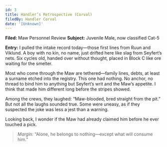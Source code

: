```yaml
---
id: 3
title: Handler’s Retrospective (Corval)
filedBy: Handler Corval
date: '[Unknown]'
---
```

**Filed:** Maw Personnel Review
**Subject:** Juvenile Male, now classified Cat-5

**Entry:**
I pulled the intake record today—those first lines from Ruun and Viklund. A boy with no kin, no name, just drifted here like slag from Seyfert’s nets. Six cycles old, handed over without thought, placed in Block C like ore waiting for the smelter.

Most who come through the Maw are tethered—family lines, debts, at least a surname etched into the registry. This one had nothing. No anchor, no thread to bind him to anything but Seyfert’s writ and the Maw’s appetite. I think that made him different long before the stripes showed.

Among the crews, they laughed: “Maw-blooded, bred straight from the pit.” But not all the laughs sounded true. Some were uneasy, as if they suspected the joke was less a jest than a warning.

Looking back, I wonder if the Maw had already claimed him before he ever touched a pick.

> *Margin:* “Alone, he belongs to nothing—except what will consume him.”
